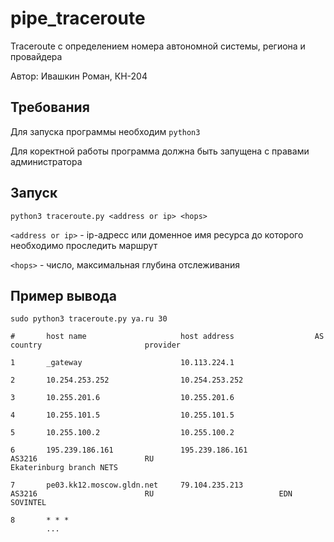 # pipe_traceroute

Traceroute с определением номера автономной системы, региона и провайдера

Автор: Ивашкин Роман, КН-204

## Требования

Для запуска программы необходим `python3`

Для коректной работы программа должна быть запущена с правами администратора

## Запуск

`python3 traceroute.py <address or ip> <hops>`

`<address or ip>` - ip-адресс или доменное имя ресурса до которого необходимо проследить маршрут

`<hops>` - число, максимальная глубина отслеживания

## Пример вывода

````
sudo python3 traceroute.py ya.ru 30

#       host name                     host address                  AS                            country                       provider                      

1       _gateway                      10.113.224.1                                                                                                            

2       10.254.253.252                10.254.253.252                                                                                                          

3       10.255.201.6                  10.255.201.6                                                                                                            

4       10.255.101.5                  10.255.101.5                                                                                                            

5       10.255.100.2                  10.255.100.2                                                                                                            

6       195.239.186.161               195.239.186.161               AS3216                        RU                            Ekaterinburg branch NETS      

7       pe03.kk12.moscow.gldn.net     79.104.235.213                AS3216                        RU                            EDN SOVINTEL                  

8       * * * 
        ...
